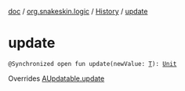 [doc](../../index.md) / [org.snakeskin.logic](../index.md) / [History](index.md) / [update](./update.md)

# update

`@Synchronized open fun update(newValue: `[`T`](index.md#T)`): `[`Unit`](https://kotlinlang.org/api/latest/jvm/stdlib/kotlin/-unit/index.html)

Overrides [AUpdatable.update](../../org.snakeskin.ability/-a-updatable/update.md)

